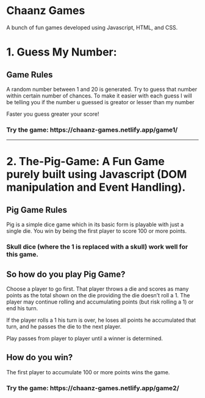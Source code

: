 # Chaanz Games
A bunch of fun games developed using Javascript, HTML, and CSS.


# 1. Guess My Number:
<h2><strong>Game Rules</strong></h2>

A random number between 1 and 20 is generated. Try to guess that number within certain number of chances.
To make it easier with each guess I will be telling you if the number u guessed is greator or lesser than my number

Faster you guess greater your score!
<h3><strong> Try the game: https://chaanz-games.netlify.app/game1/ </strong></h3>

<hr>

# 2. The-Pig-Game: A Fun Game purely built using Javascript (DOM manipulation and Event Handling).
<h2><strong>Pig Game Rules</strong></h2>

Pig is a simple dice game which in its basic form is playable with just a single die. You win by being the first player to score 100 or more points.

<h3><strong>Skull dice (where the 1 is replaced with a skull) work well for this game.</strong></h3>

<h2><strong>So how do you play Pig Game?</h2></strong>

Choose a player to go first. That player throws a die and scores as many points as the total shown on the die providing the die doesn’t roll a 1. The player may continue rolling and accumulating points (but risk rolling a 1) or end his turn.

If the player rolls a 1 his turn is over, he loses all points he accumulated that turn, and he passes the die to the next player.

Play passes from player to player until a winner is determined.

<h2><strong>How do you win?</h2></strong>
The first player to accumulate 100 or more points wins the game.

<h3><strong> Try the game: https://chaanz-games.netlify.app/game2/ </strong></h3>
